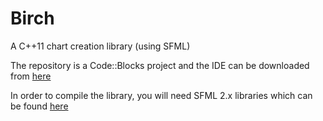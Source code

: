 # Birch
A C++11 chart creation library (using SFML)

The repository is a Code::Blocks project and the IDE can be downloaded from [here](http://www.codeblocks.org/downloads/26)

In order to compile the library, you will need SFML 2.x libraries which can be found [here](http://www.sfml-dev.org/download.php)
